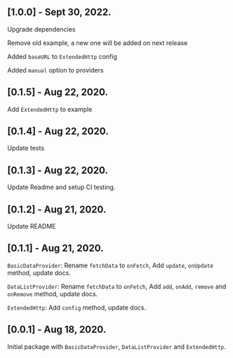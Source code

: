 ## [1.0.0] - Sept 30, 2022.

Upgrade dependencies

Remove old example, a new one will be added on next release

Added `baseURL` to `ExtendedHttp` config

Added `manual` option to providers

## [0.1.5] - Aug 22, 2020.

Add `ExtendedHttp` to example

## [0.1.4] - Aug 22, 2020.

Update tests

## [0.1.3] - Aug 22, 2020.

Update Readme and setup CI testing.

## [0.1.2] - Aug 21, 2020.

Update README

## [0.1.1] - Aug 21, 2020.

`BasicDataProvider`: Rename `fetchData` to `onFetch`, Add `update`, `onUpdate` method, update docs.

`DataListProvider`: Rename `fetchData` to `onFetch`, Add `add`, `onAdd`, `remove` and `onRemove` method, update docs.

`ExtendedHttp`: Add `config` method, update docs.

## [0.0.1] - Aug 18, 2020.

Initial package with `BasicDataProvider`, `DataListProvider` and `ExtendedHttp`.
